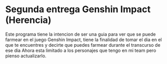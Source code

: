 # Segunda entrega Genshin Impact (Herencia)
Este programa tiene la intencion de ser una guia para ver que se puede farmear en el juego Genshin Impact, tiene la finalidad de tomar el dia en el que te encuentres y decirte que puedes farmear durante el transcurso de ese dia
Ahora esta limitado a los personajes que tengo en mi team pero pienso actualizarlo.
